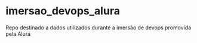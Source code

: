 # imersao_devops_alura
Repo destinado a dados utilizados durante a imersão de devops promovida pela Alura
